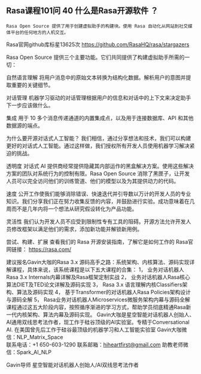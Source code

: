 ## Rasa课程101问 40 什么是Rasa开源软件 ？ 
    Rasa Open Source 提供了用于创建虚拟助手的构建块。使用 Rasa 自动化从网站到社交媒体平台的任何地方的人机交互。

Rasa官网github库标星13625次
https://github.com/RasaHQ/rasa/stargazers

Rasa Open Source 提供三个主要功能。它们共同提供了构建虚拟助手所需的一切：

自然语言理解
将用户消息中的原始文本转换为结构化数据。解析用户的意图并提取重要的关键细节。

对话管理
机器学习驱动的对话管理根据用户的信息和对话中的上下文来决定助手下一步应该做什么。

集成
用于 10 多个消息传递通道的内置集成点，以及用于连接数据库、API 和其他数据源的端点。

为什么要开源对话式人工智能？
我们相信，通过分享想法和技术，我们可以构建更好的对话式人工智能。通过这样做，我们授权所有开发人员使用机器学习解决紧迫的挑战。

透明度
对话式 AI 提供商经常提供隐藏其内部运作的黑盒解决方案。使用这些解决方案的团队对系统行为的控制有限。Rasa Open Source 消除了黑匣子，让开发人员可以完全访问他们的训练管道、他们的模型以及为其提供动力的代码。

速度
公开工作使我们能够消除错误、快速迭代并引导数以万计的开发人员的专业知识。我们分享我们正在努力收集反馈的内容，并鼓励进行实验。成功意味着在几周而不是几年内将一个想法从研究假设转化为产品功能。

灵活性
我们认为开发人员不应受到限制性专有工具的阻碍。开源方法允许开发人员修改框架以满足他们的需求，添加新功能并解锁新用例。

尝试、构建、扩展
查看我们的 Rasa 开源安装指南，了解它是如何工作的
Rasa官网链接： https://rasa.com/

建议报名Gavin大咖的Rasa 3.x 源码高手之路：系统架构、内核算法、源码实现详解课程，具体来说，该系统课程是以下五大课程的合集：
1，    业务对话机器人Rasa 3.x Internals内幕详解及Rasa框架定制实战
2，    业务对话机器人Rasa核心算法DIET及TED论文详解及源码实现
3，    Rasa 3.x 语言理解内核Classifiers架构、算法及源码实现
4，    基于Transformer的对话机器人Rasa Policies架构设计与源码全解
5，    Rasa业务对话机器人Microservices微服务架构内幕与源码全解
课程通过这五大阶段内容，按照循序渐进的学习方式，帮助学员彻底精通Rasa新一代内核架构、算法内幕及源码实现。
Gavin大咖是星空智能对话机器人创始人、AI通用双线思考法作者，现工作于硅谷顶级的AI实验室。专精于Conversational AI. 在美国曾先后工作于硅谷最顶级的机器学习和人工智能实验室 
Gavin大咖微信：NLP_Matrix_Space  
联系电话：+1 650-603-1290
联系邮箱：hiheartfirst@gmail.com
助教老师微信：Spark_AI_NLP   


Gavin导师
星空智能对话机器人创始人/AI双线思考法作者
